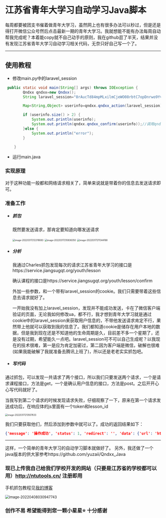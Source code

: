 # 江苏省青年大学习自动学习Java脚本
每周都要被团支书催着做青年大学习，虽然网上也有很多办法可以秒过，但是还是得打开微信公众号然后点击最新一期的青年大学习。我就想能不能有办法每周自动帮我完成呢？本着能copy就不自己动手的原则，我在github逛了半天，结果并没有发现江苏省青年大学习自动学习相关代码，无奈只好自己写一个了。

---
## 使用教程

- 修改main.py中的laravel_session

```java
 public static void main(String[] args) throws IOException {
        Qndxx qndxx=new Qndxx();
        String laravel_session="8rAucTd84mpMLxilmCjeWO08rbtC7opDnrwo9YvJ";//laravel_session需要自行抓包

        Map<String,Object> userinfo=qndxx.qndxx_action(laravel_session);//调用qndxx_action方法 返回map信息

        if (userinfo.size() > 2) {
            System.out.println(userinfo);
            System.out.println(qndxx.qndxx_confirm(userinfo));//调用qndxx_confirm方法 返回json信息
        }else {
            System.out.println("error");
        }

    }

```

- 运行main.java


### 实现原理

对于这种功能一般都和网络请求相关了，简单来说就是带着你的信息去发送请求即可。

### 准备工作

+ ##### 抓包

  既然要发送请求，那肯定要知道向哪发送请求

  <img src="https://cdn.jsdelivr.net/gh/yuzaii/PicGo/img/202204080305389.png" alt="image-20220317212319083" style="zoom:50%;" />

  <img src="https://cdn.jsdelivr.net/gh/yuzaii/PicGo/img/202204080305515.png" alt="image-20220317210836350" style="zoom:50%;" />

  <img src="https://cdn.jsdelivr.net/gh/yuzaii/PicGo/img/202204080305521.png" alt="image-20220317211344168" style="zoom:50%;" />

+ ##### 分析

  我通过Charles抓包发现每次的请求江苏省青年大学习的接口是https://service.jiangsugqt.org/youth/lesson

  确认课程的接口是https://service.jiangsugqt.org/youth/lesson/confirm

  外加一些参数，和一个带有laravel_session的cookie。我们只需要带着这些信息去请求就好了。

  一开始我没有加上laravel_session，发现并不能成功发送，卡在了微信客户端验证的页面，无论我如何修改ua，都不行，我才想到青年大学习就是通过cookie中的laravel_session来获取用户信息的，不带他发送请求肯定不行，果然带上他就可以获取到我的信息了。我们都知道cookie是储存在用户本地的数据，但是我到现在还是不知道他的生命周期是久，目前差不多一个星期了，还是没有过期，希望能久一点吧。laravel_session可不可以自己生成呢？以我现在的技术很难，第一是应为肯定加密过，第二因为客户端是微信，破解也很难(如果我能破解了我就准备去腾讯上班了)，所以还是老老实实抓包吧。

+ ##### 写代码

​		通过抓包，可以发现一共请求了两个接口，所以我们只要发送两个请求，一个是请求课程接口，方法是get，一个是确认用户信息的接口，方法是post。之后开开心心写代码就好了。

​		当我写到第二个请求的时候发现请求失败，仔细观察了一下，原来在第一个请求发送成功后，在响应体的js里面有一个token和lesson_id

<img src="https://cdn.jsdelivr.net/gh/yuzaii/PicGo/img/202204080305112.png" alt="image-20220317213507633" style="zoom:50%;" />

我们只要获取他们，然后添加到参数中就可以了。成功的返回结果如下：

```json
{'message': '操作成功', 'status': 1, 'redirect': '', 'data': {'url': 'https://h5.cyol.com/special/daxuexi/cep3js1vq4/m.html'}}
```

-----

这样，一个简单的青年大学习的自动学习脚本就做好了。
另外，我还做了一个java版本的供大家参考https://github.com/yuzaii/Qndxx_Java

### 现已上传我自己给我们学校开发的网站（只要是江苏省的学校都可以用）http://ntutools.cn/ 注册即用
手机抓包教程见[我的博客](https://yuzai.xyz/archives/c59a0c1a.html)

<img src="https://cdn.jsdelivr.net/gh/yuzaii/PicGo/img/202204080309349.png" alt="image-20220408030947743" style="zoom:80%;" />

### 创作不易 希望能得到您一颗小星星⭐️ 十分感谢
